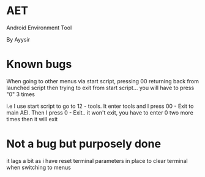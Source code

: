 AET
===

Android Environment Tool

By Ayysir

Known bugs
===

When going to other menus via start script, pressing 00 returning back from launched script then trying to exit from start script... you will have to press "0" 3 times

i.e I use start script to go to 12 - tools. It enter tools and I press 00 - Exit to main AEI. Then I press 0 - Exit.. it won't exit, you have to enter 0 two more times then it will exit

Not a bug but purposely done
===

it lags a bit as i have reset terminal parameters in place to clear terminal when switching to menus
